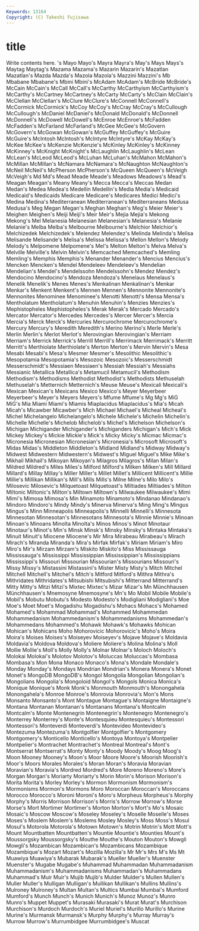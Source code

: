 ```yaml
---
Keywords: 13164 
Copyright: (C) Takeshi Fujisawa
---
```


# title

Write contents here.
's Mayo Mayo's Mayra Mayra's May's Mays Mays's Maytag Maytag's
Mazama Mazama's Mazarin Mazarin's Mazatlan Mazatlan's Mazda Mazda's Mazola Mazola's
Mazzini Mazzini's Mb Mbabane Mbabane's Mbini Mbini's McAdam McAdam's McBride
McBride's McCain McCain's McCall McCall's McCarthy McCarthyism McCarthyism's McCarthy's McCartney
McCartney's McCarty McCarty's McClain McClain's McClellan McClellan's McClure McClure's McConnell
McConnell's McCormick McCormick's McCoy McCoy's McCray McCray's McCullough McCullough's McDaniel
McDaniel's McDonald McDonald's McDonnell McDonnell's McDowell McDowell's McEnroe McEnroe's McFadden
McFadden's McFarland McFarland's McGee McGee's McGovern McGovern's McGowan McGowan's McGuffey
McGuffey's McGuire McGuire's McIntosh McIntosh's McIntyre McIntyre's McKay McKay's McKee
McKee's McKenzie McKenzie's McKinley McKinley's McKinney McKinney's McKnight McKnight's McLaughlin
McLaughlin's McLean McLean's McLeod McLeod's McLuhan McLuhan's McMahon McMahon's McMillan
McMillan's McNamara McNamara's McNaughton McNaughton's McNeil McNeil's McPherson McPherson's McQueen
McQueen's McVeigh McVeigh's Md Md's Mead Meade Meade's Meadows Meadows's
Mead's Meagan Meagan's Meany Meany's Mecca Mecca's Meccas Medan Medan's
Medea Medea's Medellin Medellin's Media Media's Medicaid Medicaid's Medicaids Medicare
Medicare's Medicares Medici Medici's Medina Medina's Mediterranean Mediterranean's Mediterraneans Medusa
Medusa's Meg Megan Megan's Meghan Meghan's Meg's Meier Meier's Meighen
Meighen's Meiji Meiji's Meir Meir's Mejia Mejia's Mekong Mekong's Mel
Melanesia Melanesian Melanesian's Melanesia's Melanie Melanie's Melba Melba's Melbourne Melbourne's
Melchior Melchior's Melchizedek Melchizedek's Melendez Melendez's Melinda Melinda's Melisa Melisande
Melisande's Melisa's Melissa Melissa's Mellon Mellon's Melody Melody's Melpomene Melpomene's
Mel's Melton Melton's Melva Melva's Melville Melville's Melvin Melvin's Memcached
Memcached's Memling Memling's Memphis Memphis's Menander Menander's Mencius Mencius's Mencken
Mencken's Mendel Mendeleev Mendeleev's Mendelian Mendelian's Mendel's Mendelssohn Mendelssohn's Mendez
Mendez's Mendocino Mendocino's Mendoza Mendoza's Menelaus Menelaus's Menelik Menelik's Menes
Menes's Menkalinan Menkalinan's Menkar Menkar's Menkent Menkent's Mennen Mennen's Mennonite
Mennonite's Mennonites Menominee Menominee's Menotti Menotti's Mensa Mensa's Mentholatum Mentholatum's
Menuhin Menuhin's Menzies Menzies's Mephistopheles Mephistopheles's Merak Merak's Mercado Mercado's
Mercator Mercator's Mercedes Mercedes's Mercer Mercer's Mercia Mercia's Merck Merck's
Mercuries Mercurochrome Mercurochrome's Mercury Mercury's Meredith Meredith's Merino Merino's Merle
Merle's Merlin Merlin's Merlot Merlot's Merovingian Merovingian's Merriam Merriam's Merrick
Merrick's Merrill Merrill's Merrimack Merrimack's Merritt Merritt's Merthiolate Merthiolate's Merton
Merton's Mervin Mervin's Mesa Mesabi Mesabi's Mesa's Mesmer Mesmer's Mesolithic
Mesolithic's Mesopotamia Mesopotamia's Mesozoic Mesozoic's Messerschmidt Messerschmidt's Messiaen Messiaen's Messiah
Messiah's Messiahs Messianic Metallica Metallica's Metamucil Metamucil's Methodism Methodism's Methodisms
Methodist Methodist's Methodists Methuselah Methuselah's Metternich Metternich's Meuse Meuse's Mexicali
Mexicali's Mexican Mexican's Mexicans Mexico Mexico's Meyer Meyerbeer Meyerbeer's Meyer's
Meyers Meyers's Mfume Mfume's Mg Mg's MiG MiG's Mia Miami
Miami's Miamis Miaplacidus Miaplacidus's Mia's Micah Micah's Micawber Micawber's Mich
Michael Michael's Micheal Micheal's Michel Michelangelo Michelangelo's Michele Michele's Michelin
Michelin's Michelle Michelle's Michelob Michelob's Michel's Michelson Michelson's Michigan Michigander
Michigander's Michiganders Michigan's Mich's Mick Mickey Mickey's Mickie Mickie's Mick's
Micky Micky's Micmac Micmac's Micronesia Micronesian Micronesian's Micronesia's Microsoft Microsoft's
Midas Midas's Middleton Middleton's Midland Midland's Midway Midway's Midwest Midwestern
Midwestern's Midwest's Miguel Miguel's Mike Mike's Mikhail Mikhail's Mikoyan Mikoyan's
Milagros Milagros's Milan Milan's Mildred Mildred's Miles Miles's Milford Milford's
Milken Milken's Mill Millard Millard's Millay Millay's Miller Miller's Millet
Millet's Millicent Millicent's Millie Millie's Millikan Millikan's Mill's Mills Mills's
Milne Milne's Milo Milo's Milosevic Milosevic's Milquetoast Milquetoast's Miltiades Miltiades's
Milton Miltonic Miltonic's Milton's Miltown Miltown's Milwaukee Milwaukee's Mimi Mimi's
Mimosa Mimosa's Min Minamoto Minamoto's Mindanao Mindanao's Mindoro Mindoro's Mindy
Mindy's Minerva Minerva's Ming Ming's Mingus Mingus's Minn Minneapolis Minneapolis's
Minnelli Minnelli's Minnesota Minnesotan Minnesotan's Minnesotans Minnesota's Minnie Minnie's Minoan
Minoan's Minoans Minolta Minolta's Minos Minos's Minot Minotaur Minotaur's Minot's
Min's Minsk Minsk's Minsky Minsky's Mintaka Mintaka's Minuit Minuit's Miocene
Miocene's Mir Mira Mirabeau Mirabeau's Mirach Mirach's Miranda Miranda's Mira's
Mirfak Mirfak's Miriam Miriam's Miro Miro's Mir's Mirzam Mirzam's Miskito
Miskito's Miss Mississauga Mississauga's Mississippi Mississippian Mississippian's Mississippians Mississippi's Missouri
Missourian Missourian's Missourians Missouri's Missy Missy's Mistassini Mistassini's Mister Misty
Misty's Mitch Mitchel Mitchell Mitchell's Mitchel's Mitch's Mitford Mitford's Mithra
Mithra's Mithridates Mithridates's Mitsubishi Mitsubishi's Mitterrand Mitterrand's Mitty Mitty's Mitzi
Mitzi's Mixtec Mixtec's Mizar Mizar's Mn Münchhausen Münchhausen's Mnemosyne Mnemosyne's
Mn's Mo Mobil Mobile Mobile's Mobil's Mobutu Mobutu's Modesto Modesto's
Modigliani Modigliani's Moe Moe's Moet Moet's Mogadishu Mogadishu's Mohacs Mohacs's
Mohamed Mohamed's Mohammad Mohammad's Mohammed Mohammedan Mohammedanism Mohammedanism's Mohammedanisms Mohammedan's
Mohammedans Mohammed's Mohawk Mohawk's Mohawks Mohican Mohican's Mohicans Moho Mohorovicic
Mohorovicic's Moho's Moira Moira's Moises Moises's Moiseyev Moiseyev's Mojave Mojave's
Moldavia Moldavia's Moldova Moldova's Moliere Moliere's Molina Molina's Moll Mollie
Mollie's Moll's Molly Molly's Molnar Molnar's Moloch Moloch's Molokai Molokai's
Molotov Molotov's Moluccas Moluccas's Mombasa Mombasa's Mon Mona Monaco Monaco's
Mona's Mondale Mondale's Monday Monday's Mondays Mondrian Mondrian's Monera Monera's
Monet Monet's MongoDB MongoDB's Mongol Mongolia Mongolian Mongolian's Mongolians Mongolia's
Mongoloid Mongol's Mongols Monica Monica's Monique Monique's Monk Monk's Monmouth
Monmouth's Monongahela Monongahela's Monroe Monroe's Monrovia Monrovia's Mon's Mons Monsanto
Monsanto's Mont Montague Montague's Montaigne Montaigne's Montana Montanan Montanan's Montanans
Montana's Montcalm Montcalm's Monte Montenegrin Montenegrin's Montenegro Montenegro's Monterrey Monterrey's
Monte's Montesquieu Montesquieu's Montessori Montessori's Monteverdi Monteverdi's Montevideo Montevideo's Montezuma
Montezuma's Montgolfier Montgolfier's Montgomery Montgomery's Monticello Monticello's Montoya Montoya's Montpelier
Montpelier's Montrachet Montrachet's Montreal Montreal's Mont's Montserrat Montserrat's Monty Monty's
Moody Moody's Moog Moog's Moon Mooney Mooney's Moon's Moor Moore
Moore's Moorish Moorish's Moor's Moors Morales Morales's Moran Moran's Moravia
Moravian Moravian's Moravia's Mordred Mordred's More Moreno Moreno's More's Morgan
Morgan's Moriarty Moriarty's Morin Morin's Morison Morison's Morita Morita's Morley
Morley's Mormon Mormonism Mormonism's Mormonisms Mormon's Mormons Moro Moroccan Moroccan's
Moroccans Morocco Morocco's Moroni Moroni's Moro's Morpheus Morpheus's Morphy Morphy's
Morris Morrison Morrison's Morris's Morrow Morrow's Morse Morse's Mort Mortimer
Mortimer's Morton Morton's Mort's Mo's Mosaic Mosaic's Moscow Moscow's Moseley
Moseley's Moselle Moselle's Moses Moses's Moslem Moslem's Moslems Mosley Mosley's
Moss Moss's Mosul Mosul's Motorola Motorola's Motown Motown's Motrin Motrin's
Mott Mott's Mount Mountbatten Mountbatten's Mountie Mountie's Mounties Mount's Moussorgsky
Moussorgsky's Mouthe Mouthe's Mouton Mouton's Mowgli Mowgli's Mozambican Mozambican's Mozambicans
Mozambique Mozambique's Mozart Mozart's Mozilla Mozilla's Mr Mr's Mrs M's
Ms Mt Muawiya Muawiya's Mubarak Mubarak's Mueller Mueller's Muenster Muenster's
Mugabe Mugabe's Muhammad Muhammadan Muhammadanism Muhammadanism's Muhammadanisms Muhammadan's Muhammadans Muhammad's
Muir Muir's Mujib Mujib's Mulder Mulder's Mullen Mullen's Muller Muller's
Mulligan Mulligan's Mullikan Mullikan's Mullins Mullins's Mulroney Mulroney's Multan Multan's
Multics Mumbai Mumbai's Mumford Mumford's Munch Munch's Munich Munich's Munoz
Munoz's Munro Munro's Muppet Muppet's Murasaki Murasaki's Murat Murat's Murchison
Murchison's Murdoch Murdoch's Muriel Muriel's Murillo Murillo's Murine Murine's Murmansk
Murmansk's Murphy Murphy's Murray Murray's Murrow Murrow's Murrumbidgee Murrumbidgee's Muscat
